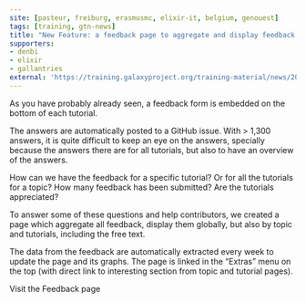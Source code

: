 ```yaml
---
site: [pasteur, freiburg, erasmusmc, elixir-it, belgium, genouest]
tags: [training, gtn-news]
title: "New Feature: a feedback page to aggregate and display feedback answers"
supporters:
- denbi
- elixir
- gallantries
external: 'https://training.galaxyproject.org/training-material/news/2021/07/28/feedback.html'
---
```


<p>As you have probably already seen, a feedback form is embedded on the bottom of each tutorial.</p>

<p>The answers are automatically posted to a GitHub issue. With &gt; 1,300 answers, it is quite difficult to keep an eye on the answers, specially because the answers there are for all tutorials, but also to have an overview of the answers.</p>

<p>How can we have the feedback for a specific tutorial? Or for all the tutorials for a topic? How many feedback has been submitted? Are the tutorials appreciated?</p>

<p>To answer some of these questions and help contributors, we created a page which aggregate all feedback, display them globally, but also by topic and tutorials, including the free text.</p>

<p>The data from the feedback are automatically extracted every week to update the page and its graphs. The page is linked in the “Extras” menu on the top (with direct link to interesting section from topic and tutorial pages).</p>

<p>Visit the Feedback page</p>

